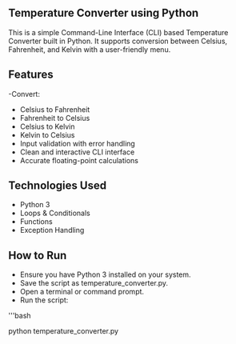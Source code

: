 ## Temperature Converter using Python
This is a simple Command-Line Interface (CLI) based Temperature Converter built in Python. It supports conversion between Celsius, Fahrenheit, and Kelvin with a user-friendly menu.

## Features
-Convert:
 - Celsius to Fahrenheit
 - Fahrenheit to Celsius
 - Celsius to Kelvin
 - Kelvin to Celsius
- Input validation with error handling
- Clean and interactive CLI interface
- Accurate floating-point calculations

## Technologies Used
- Python 3
- Loops & Conditionals
- Functions
- Exception Handling

## How to Run
- Ensure you have Python 3 installed on your system.
- Save the script as temperature_converter.py.
- Open a terminal or command prompt.
- Run the script:

'''bash

python temperature_converter.py
